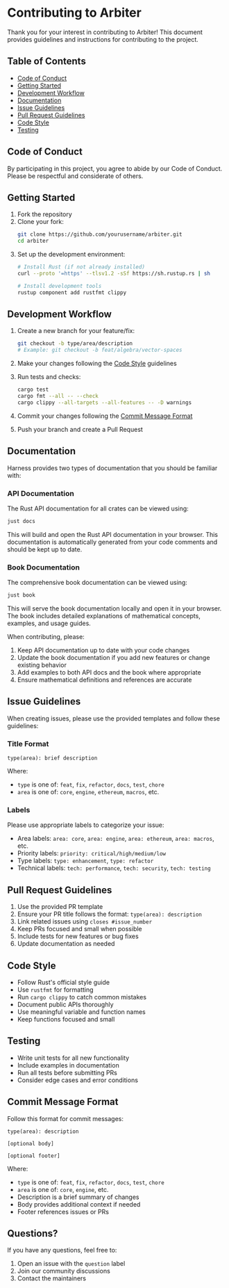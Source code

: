 # Contributing to Arbiter

Thank you for your interest in contributing to Arbiter! This document provides guidelines and instructions for contributing to the project.

## Table of Contents
- [Code of Conduct](#code-of-conduct)
- [Getting Started](#getting-started)
- [Development Workflow](#development-workflow)
- [Documentation](#documentation)
- [Issue Guidelines](#issue-guidelines)
- [Pull Request Guidelines](#pull-request-guidelines)
- [Code Style](#code-style)
- [Testing](#testing)

## Code of Conduct

By participating in this project, you agree to abide by our Code of Conduct. Please be respectful and considerate of others.

## Getting Started

1. Fork the repository
2. Clone your fork:
   ```bash
   git clone https://github.com/yourusername/arbiter.git
   cd arbiter
   ```
3. Set up the development environment:
   ```bash
   # Install Rust (if not already installed)
   curl --proto '=https' --tlsv1.2 -sSf https://sh.rustup.rs | sh
   
   # Install development tools
   rustup component add rustfmt clippy
   ```

## Development Workflow

1. Create a new branch for your feature/fix:
   ```bash
   git checkout -b type/area/description
   # Example: git checkout -b feat/algebra/vector-spaces
   ```

2. Make your changes following the [Code Style](#code-style) guidelines

3. Run tests and checks:
   ```bash
   cargo test
   cargo fmt --all -- --check
   cargo clippy --all-targets --all-features -- -D warnings
   ```

4. Commit your changes following the [Commit Message Format](#commit-message-format)

5. Push your branch and create a Pull Request

## Documentation

Harness provides two types of documentation that you should be familiar with:

### API Documentation
The Rust API documentation for all crates can be viewed using:
```bash
just docs
```
This will build and open the Rust API documentation in your browser. This documentation is automatically generated from your code comments and should be kept up to date.

### Book Documentation
The comprehensive book documentation can be viewed using:
```bash
just book
```
This will serve the book documentation locally and open it in your browser. The book includes detailed explanations of mathematical concepts, examples, and usage guides.

When contributing, please:
1. Keep API documentation up to date with your code changes
2. Update the book documentation if you add new features or change existing behavior
3. Add examples to both API docs and the book where appropriate
4. Ensure mathematical definitions and references are accurate

## Issue Guidelines

When creating issues, please use the provided templates and follow these guidelines:

### Title Format
```
type(area): brief description
```
Where:
- `type` is one of: `feat`, `fix`, `refactor`, `docs`, `test`, `chore`
- `area` is one of: `core`, `engine`, `ethereum`, `macros`, etc.

### Labels
Please use appropriate labels to categorize your issue:
- Area labels: `area: core`, `area: engine`, `area: ethereum`, `area: macros`, etc.
- Priority labels: `priority: critical/high/medium/low`
- Type labels: `type: enhancement`, `type: refactor`
- Technical labels: `tech: performance`, `tech: security`, `tech: testing`

## Pull Request Guidelines

1. Use the provided PR template
2. Ensure your PR title follows the format: `type(area): description`
3. Link related issues using `closes #issue_number`
4. Keep PRs focused and small when possible
5. Include tests for new features or bug fixes
6. Update documentation as needed

## Code Style

- Follow Rust's official style guide
- Use `rustfmt` for formatting
- Run `cargo clippy` to catch common mistakes
- Document public APIs thoroughly
- Use meaningful variable and function names
- Keep functions focused and small

## Testing

- Write unit tests for all new functionality
- Include examples in documentation
- Run all tests before submitting PRs
- Consider edge cases and error conditions

## Commit Message Format

Follow this format for commit messages:
```
type(area): description

[optional body]

[optional footer]
```

Where:
- `type` is one of: `feat`, `fix`, `refactor`, `docs`, `test`, `chore`
- `area` is one of: `core`, `engine`, etc.
- Description is a brief summary of changes
- Body provides additional context if needed
- Footer references issues or PRs

## Questions?

If you have any questions, feel free to:
1. Open an issue with the `question` label
2. Join our community discussions
3. Contact the maintainers 